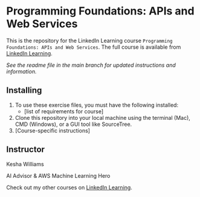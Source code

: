 # Programming Foundations: APIs and Web Services
This is the repository for the LinkedIn Learning course `Programming Foundations: APIs and Web Services`. The full course is available from [LinkedIn Learning][lil-course-url].

_See the readme file in the main branch for updated instructions and information._

## Installing
1. To use these exercise files, you must have the following installed:
	- [list of requirements for course]
2. Clone this repository into your local machine using the terminal (Mac), CMD (Windows), or a GUI tool like SourceTree.
3. [Course-specific instructions]

## Instructor

Kesha Williams

AI Advisor & AWS Machine Learning Hero

                            

Check out my other courses on [LinkedIn Learning](https://www.linkedin.com/learning/instructors/).


[0]: # (Replace these placeholder URLs with actual course URLs)

[lil-course-url]: https://www.linkedin.com/learning/
[lil-thumbnail-url]: http://

